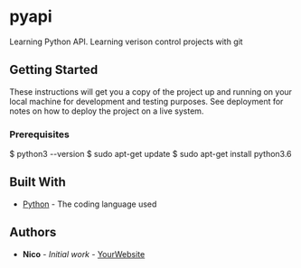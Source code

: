 # pyapi

Learning Python API. 
Learning verison control projects with git

## Getting Started

These instructions will get you a copy of the project up and running on your local machine
for development and testing purposes. See deployment for notes on how to deploy the project
on a live system.

### Prerequisites

$ python3 --version
$ sudo apt-get update
$ sudo apt-get install python3.6
        
## Built With

* [Python](https://www.python.org/) - The coding language used
        
## Authors

* **Nico** - *Initial work* - [YourWebsite](https://example.com/)
